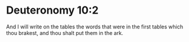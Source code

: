 # Deuteronomy 10:2

And I will write on the tables the words that were in the first tables which thou brakest, and thou shalt put them in the ark.